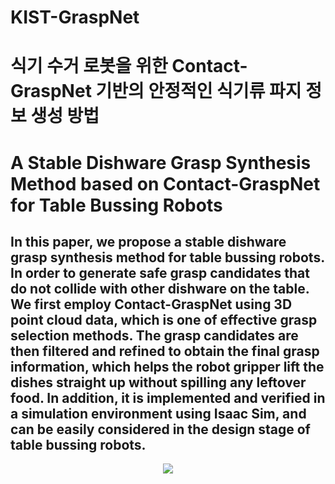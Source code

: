 # KIST-GraspNet

# 식기 수거 로봇을 위한 Contact-GraspNet 기반의 안정적인 식기류 파지 정보 생성 방법

# A Stable Dishware Grasp Synthesis Method based on Contact-GraspNet for Table Bussing Robots


## In this paper, we propose a stable dishware grasp synthesis method for table bussing robots. In order to generate safe grasp candidates that do not collide with other dishware on the table. We first employ Contact-GraspNet using 3D point cloud data, which is one of effective grasp selection methods. The grasp candidates are then filtered and refined to obtain the final grasp information, which helps the robot gripper lift the dishes straight up without spilling any leftover food. In addition, it is implemented and verified in a simulation environment using Isaac Sim, and can be easily considered in the design stage of table bussing robots.

<p align="center">
  <img src="https://github.com/ji-eun-lab/KIST-GraspNet/assets/73579127/14a3d0dc-1b75-4d2e-a242-ae8a9bcb2ea8">
</p>

